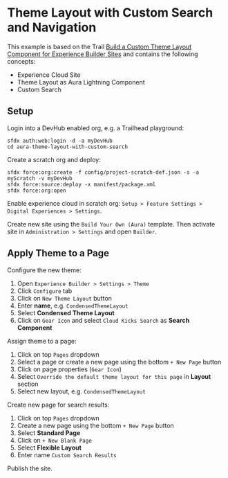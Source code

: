 # Theme Layout with Custom Search and Navigation

This example is based on the Trail [Build a Custom Theme Layout Component for Experience Builder Sites](https://trailhead.salesforce.com/de/content/learn/projects/communities_theme_layout) and contains the following concepts:

* Experience Cloud Site
* Theme Layout as Aura Lightning Component
* Custom Search

## Setup

Login into a DevHub enabled org, e.g. a Trailhead playground:

    sfdx auth:web:login -d -a myDevHub
    cd aura-theme-layout-with-custom-search

Create a scratch org and deploy:

    sfdx force:org:create -f config/project-scratch-def.json -s -a myScratch -v myDevHub
    sfdx force:source:deploy -x manifest/package.xml
    sfdx force:org:open

Enable experience cloud in scratch org: `Setup > Feature Settings > Digital Experiences > Settings`.

Create new site using the `Build Your Own (Aura)` template. Then activate site in `Administration > Settings` and open `Builder`.

## Apply Theme to a Page

Configure the new theme:

1. Open `Experience Builder > Settings > Theme`
1. Click `Configure` tab
1. Click on `New Theme Layout` button
1. Enter **name**, e.g. `CondensedThemeLayout`
1. Select **Condensed Theme Layout**
1. Click on `Gear Icon` and select `Cloud Kicks Search` as **Search Component**

Assign theme to a page:

1. Click on top `Pages` dropdown
1. Select a page or create a new page using the bottom `+ New Page` button
1. Click on page properties (`Gear Icon`)
1. Select `Override the default theme layout for this page` in **Layout** section
1. Select new layout, e.g. `CondensedThemeLayout`

Create new page for search results:

1. Click on top `Pages` dropdown
1. Create a new page using the bottom `+ New Page` button
1. Select **Standard Page**
1. Click on `+ New Blank Page`
1. Select **Flexible Layout**
1. Enter name `Custom Search Results`

Publish the site.
